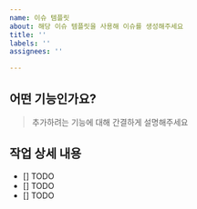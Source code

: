 ```yaml
---
name: 이슈 템플릿
about: 해당 이슈 템플릿을 사용해 이슈를 생성해주세요
title: ''
labels: ''
assignees: ''

---
```


## 어떤 기능인가요?
> 추가하려는 기능에 대해 간결하게 설명해주세요

## 작업 상세 내용
- [] TODO
- [] TODO
- [] TODO
